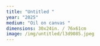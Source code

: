 ```yaml
---
title: "Untitled "
year: "2025"
medium: "Oil on canvas "
dimensions: 30x24in. / 76x61cm
image: /img/untitled/l3d9085.jpeg
---
```




